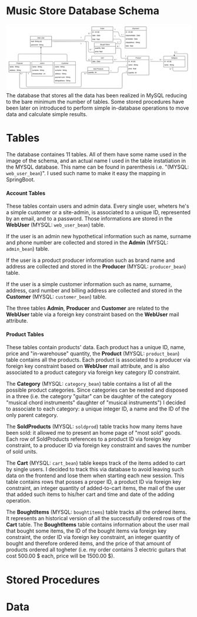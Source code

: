 # Music Store Database Schema
![...loading...](https://github.com/iambrunoromano/MusicStore/blob/main/MusicStore/db/MusicStoreUML.png?raw=true)
The database that stores all the data has been realized in MySQL reducing to the bare minimum the number of tables. Some stored procedures have been later on introduced to perform simple in-database operations to move data and calculate simple results. 

# Tables
The database containes 11 tables. All of them have some name used in the image of the schema, and an actual name I used in the table instatiation in the MYSQL database. This name can be found in parenthesis i.e. "(MYSQL: `web_user_bean`)". I used such name to make it easy the mapping in SpringBoot. 
#### Account Tables
These tables contain users and admin data. Every single user, wheters he's a simple customer or a site-admin, is associated to a unique ID, represented by an email, and to a password. Those informations are stored in the **WebUser** (MYSQL: `web_user_bean`) table. 

If the user is an admin new hypothetical information such as name, surname and phone number are collected and stored in the **Admin** (MYSQL: `admin_bean`) table. 

If the user is a product producer information such as brand name and address are collected and stored in the **Producer** (MYSQL: `producer_bean`) table. 

If the user is a simple customer information such as name, surname, address, card number and billing address are collected and stored in the **Customer** (MYSQL: `customer_bean`) table. 

The three tables **Admin**, **Producer** and **Customer** are related to the **WebUser** table via a foreign key constraint based on the **WebUser** mail attribute. 

#### Product Tables

These tables contain products' data. Each product has a unique ID, name, price and "in-warehouse" quantity, the **Product** (MYSQL: `product_bean`) table contains all the products. Each product is associated to a producer via foreign key constraint based on **WebUser** mail attribute, and is also associated to a product category via foreign key category ID constraint. 

The **Category** (MYSQL: `category_bean`) table contains a list of all the possible product categories. Since categories can be nested and disposed in a three (i.e. the category "guitar" can be daughter of the category "musical chord instruments" daughter of "musical instruments") I decided to associate to each category: a unique integer ID, a name and the ID of the only parent category. 

The **SoldProducts** (MYSQL: `soldprod`) table tracks how many items have been sold: it allowed me to present an home page of "most sold" goods. Each row of SoldProducts references to a product ID via foreign key constraint, to a producer ID via foreign key constraint and saves the number of sold units. 

The **Cart** (MYSQL: `cart_bean`) table keeps track of the items added to cart by single users. I decided to track this via database to avoid leaving such data on the frontend and lose them when starting each new session. This table contains rows that posses a proper ID, a product ID via foreign key constraint, an integer quantity of added-to-cart items, the mail of the user that added such items to his/her cart and time and date of the adding operation. 

The **BoughtItems** (MYSQL: `boughtitems`) table tracks all the ordered items. It represents an historical version of all the successfully ordered rows of the **Cart** table. The **BoughtItems** table contains information about the user mail that bought some items, the ID of the bought items via foreign key constraint, the order ID via foreign key constraint, an integer quantity of bought and therefore ordered items, and the price of that amount of products ordered all togheter (i.e. my order contains 3 electric guitars that cost 500.00 $ each, price will be 1500.00 $).

# Stored Procedures
# Data
